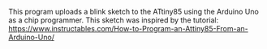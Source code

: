 This program uploads a blink sketch to the ATtiny85 using the Arduino Uno as a chip programmer. 
This sketch was inspired by the tutorial: https://www.instructables.com/How-to-Program-an-Attiny85-From-an-Arduino-Uno/
